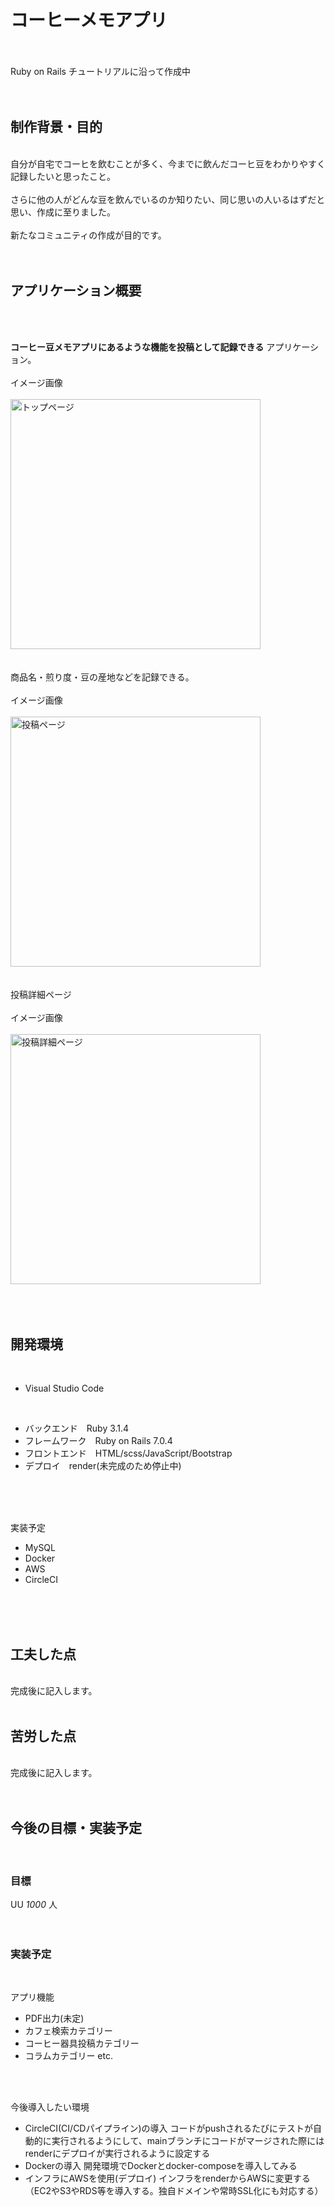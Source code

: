 # コーヒーメモアプリ  
<br>
<br>
Ruby on Rails チュートリアルに沿って作成中  
<br>
<br>
<br>

## 制作背景・目的  
<br>
自分が自宅でコーヒを飲むことが多く、今までに飲んだコーヒ豆をわかりやすく記録したいと思ったこと。  
<br>
<br>
さらに他の人がどんな豆を飲んでいるのか知りたい、同じ思いの人いるはずだと思い、作成に至りました。  
<br>
<br>
新たなコミュニティの作成が目的です。  
<br>
<br>
<br>

## アプリケーション概要  
<br>
<br>

__コーヒー豆メモアプリにあるような機能を投稿として記録できる__ アプリケーション。  
<br>
イメージ画像  
<br>
<img width="400" alt="トップページ" src="https://github.com/Juniquey/my_app/assets/107200906/937627ce-3d4f-41b1-99ef-955577bc9b1b">  
<br>
<br>
商品名・煎り度・豆の産地などを記録できる。  
<br>
イメージ画像  
<br>
<img width="400" alt="投稿ページ" src="https://github.com/Juniquey/my_app/assets/107200906/35291dd7-5edc-4747-8182-d051dabb4a2e">  
<br>
<br>
投稿詳細ページ  
<br>
イメージ画像  
<br>
<img width="400" alt="投稿詳細ページ" src="https://github.com/Juniquey/my_app/assets/107200906/3500e45f-e496-48d2-b565-e6d2a231773c">  
<br>
<br>
<br>

## 開発環境  
<br>

* Visual Studio Code  
<br>

* バックエンド　Ruby 3.1.4
* フレームワーク　Ruby on Rails 7.0.4
* フロントエンド　HTML/scss/JavaScript/Bootstrap
* デプロイ　render(未完成のため停止中)
<br>
<br>
<br>

実装予定
* MySQL
* Docker
* AWS
* CircleCI
<br>
<br>
<br>

## 工夫した点
<br>
完成後に記入します。
<br>
<br>

## 苦労した点
<br>
完成後に記入します。
<br>
<br>
<br>

## 今後の目標・実装予定  
<br>

### 目標  
UU _1000_ 人  
<br>
<br>

### 実装予定  
<br>

アプリ機能  
* PDF出力(未定)
* カフェ検索カテゴリー
* コーヒー器具投稿カテゴリー
* コラムカテゴリー
etc.  
<br>
<br>

今後導入したい環境
* CircleCI(CI/CDパイプライン)の導入
コードがpushされるたびにテストが自動的に実行されるようにして、mainブランチにコードがマージされた際にはrenderにデプロイが実行されるように設定する  
* Dockerの導入
開発環境でDockerとdocker-composeを導入してみる  
* インフラにAWSを使用(デプロイ)
インフラをrenderからAWSに変更する（EC2やS3やRDS等を導入する。独自ドメインや常時SSL化にも対応する）  

